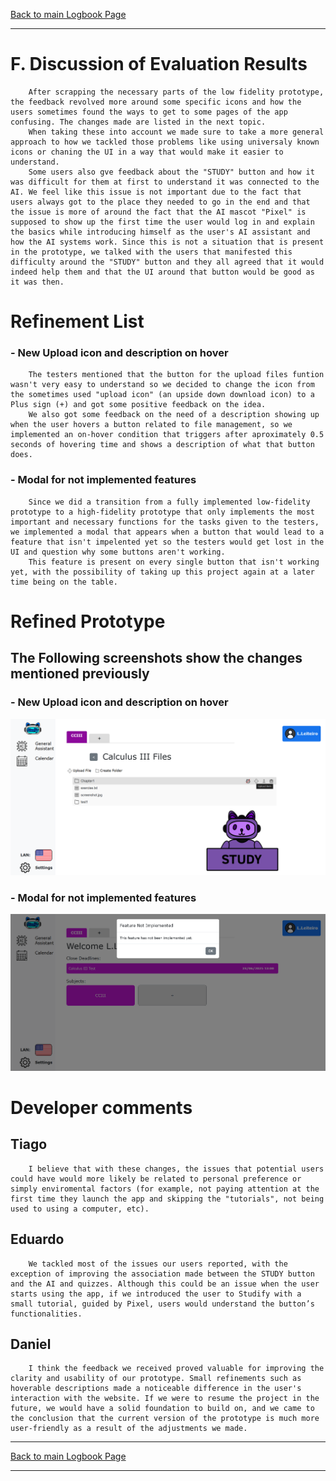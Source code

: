 [Back to main Logbook Page](../hci_logbook.md)

---

# F. Discussion of Evaluation Results

        After scrapping the necessary parts of the low fidelity prototype, the feedback revolved more around some specific icons and how the users sometimes found the ways to get to some pages of the app confusing. The changes made are listed in the next topic.
        When taking these into account we made sure to take a more general approach to how we tackled those problems like using universaly known icons or chaning the UI in a way that would make it easier to understand.
        Some users also gve feedback about the "STUDY" button and how it was difficult for them at first to understand it was connected to the AI. We feel like this issue is not important due to the fact that users always got to the place they needed to go in the end and that the issue is more of around the fact that the AI mascot "Pixel" is supposed to show up the first time the user would log in and explain the basics while introducing himself as the user's AI assistant and how the AI systems work. Since this is not a situation that is present in the prototype, we talked with the users that manifested this difficulty around the "STUDY" button and they all agreed that it would indeed help them and that the UI around that button would be good as it was then.

# Refinement List

### - New Upload icon and description on hover

        The testers mentioned that the button for the upload files funtion wasn't very easy to understand so we decided to change the icon from the sometimes used "upload icon" (an upside down download icon) to a Plus sign (+) and got some positive feedback on the idea.
        We also got some feedback on the need of a description showing up when the user hovers a button related to file management, so we implemented an on-hover condition that triggers after aproximately 0.5 seconds of hovering time and shows a description of what that button does.

### - Modal for not implemented features

        Since we did a transition from a fully implemented low-fidelity prototype to a high-fidelity prototype that only implements the most important and necessary functions for the tasks given to the testers, we implemented a modal that appears when a button that would lead to a feature that isn't impelented yet so the testers would get lost in the UI and question why some buttons aren't working.
        This feature is present on every single button that isn't working yet, with the possibility of taking up this project again at a later time being on the table.

# Refined Prototype

## The Following screenshots show the changes mentioned previously

### - New Upload icon and description on hover
![Refinement here](Screenshots/Plus_Hover.png)

### - Modal for not implemented features

![Refinement here](Screenshots/Modal.png)

# Developer comments

## Tiago

        I believe that with these changes, the issues that potential users could have would more likely be related to personal preference or simply enviromental factors (for example, not paying attention at the first time they launch the app and skipping the "tutorials", not being used to using a computer, etc).

## Eduardo

        We tackled most of the issues our users reported, with the exception of improving the association made between the STUDY button and the AI and quizzes. Although this could be an issue when the user starts using the app, if we introduced the user to Studify with a small tutorial, guided by Pixel, users would understand the button’s functionalities.

## Daniel

        I think the feedback we received proved valuable for improving the clarity and usability of our prototype. Small refinements such as hoverable descriptions made a noticeable difference in the user's interaction with the website. If we were to resume the project in the future, we would have a solid foundation to build on, and we came to the conclusion that the current version of the prototype is much more user-friendly as a result of the adjustments we made.


---
[Back to main Logbook Page](../hci_logbook.md)

---